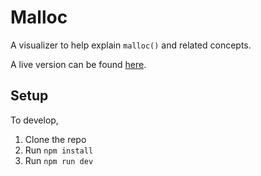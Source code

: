 # Malloc

A visualizer to help explain `malloc()` and related concepts.

A live version can be found [here](https://josh-audio.github).

## Setup

To develop,

1. Clone the repo
2. Run `npm install`
3. Run `npm run dev`
